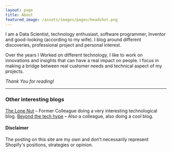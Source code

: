 ```yaml
---
layout: page
title: About
featured_image: /assets/images/pages/headshot.png
---
```


I am a Data Scientist, technology enthusiast, software programmer, Inventor and good-looking (according to my wife). I blog around different discoveries, professional project and personal interest.

Over the years I Worked on different technology, I like to work on innovations and insights that can have a real impact on people. I focus in making a bridge between real customer needs and technical aspect of my projects.

*Thank You for reading!*

----------

### Other interesting blogs

[The Lone Nut](https://thelonenutblog.wordpress.com/) – Former Colleague doing a very interesting technological blog.
[Beyond the tech hype](https://beyondthetechhype.blog/)  – Also a colleague, also doing a cool blog.

#### Disclaimer

The posting on this site are my own and don’t necessarily represent Shopify's positions, strategies or opinion.

